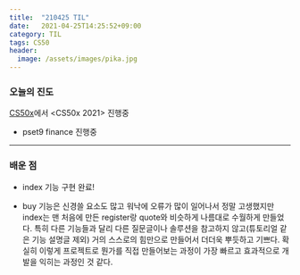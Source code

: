 ```yaml
---
title:  "210425 TIL"
date:   2021-04-25T14:25:52+09:00
category: TIL
tags: CS50
header:
  image: /assets/images/pika.jpg
---
```


<h3>오늘의 진도</h3>

[CS50x](https://cs50.harvard.edu/x/2021/)에서 <CS50x 2021> 진행중

 - pset9 finance 진행중
 
<hr>

<h3>배운 점</h3>

 - index 기능 구현 완료!
 
 - buy 기능은 신경쓸 요소도 많고 워낙에 오류가 많이 일어나서 정말 고생했지만 index는 맨 처음에 만든 register랑 quote와 비슷하게 나름대로 수월하게 만들었다. 
 특히 다른 기능들과 달리 다른 질문글이나 솔루션을 참고하지 않고(튜토리얼 같은 기능 설명글 제외) 거의 스스로의 힘만으로 만들어서 더더욱 뿌듯하고 기쁘다. 확실히 이렇게 프로젝트로 
 뭔가를 직접 만들어보는 과정이 가장 빠르고 효과적으로 개발을 익히는 과정인 것 같다.
